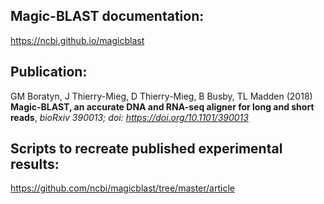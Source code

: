 ## Magic-BLAST documentation:
https://ncbi.github.io/magicblast

## Publication:
GM Boratyn, J Thierry-Mieg, D Thierry-Mieg, B Busby, TL Madden (2018) **Magic-BLAST, an accurate DNA and RNA-seq aligner for long and short reads**, *bioRxiv 390013; doi: https://doi.org/10.1101/390013*

## Scripts to recreate published experimental results:
https://github.com/ncbi/magicblast/tree/master/article
